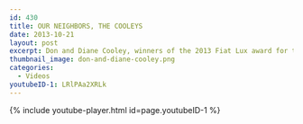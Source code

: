 ```yaml
---
id: 430
title: OUR NEIGHBORS, THE COOLEYS
date: 2013-10-21
layout: post
excerpt: Don and Diane Cooley, winners of the 2013 Fiat Lux award for their longstanding passion, commitment, and support to UC Santa Cruz.
thumbnail_image: don-and-diane-cooley.png
categories:
  - Videos
youtubeID-1: LRlPAa2XRLk
---
```

{% include youtube-player.html id=page.youtubeID-1 %}
